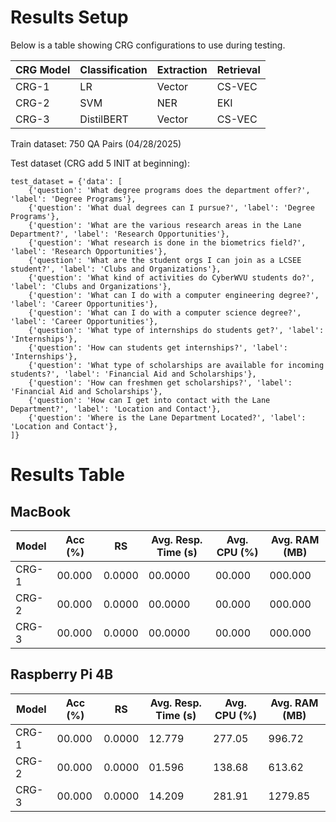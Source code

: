 # Results Setup
Below is a table showing CRG configurations to use during testing.

| CRG Model | Classification | Extraction | Retrieval |
|-----------|----------------|------------|-----------|
| CRG-1     | LR             | Vector     | CS-VEC    |
| CRG-2     | SVM            | NER        | EKI       |
| CRG-3     | DistilBERT     | Vector     | CS-VEC    |

Train dataset: 750 QA Pairs (04/28/2025)

Test dataset (CRG add 5 INIT at beginning): 
```
test_dataset = {'data': [
    {'question': 'What degree programs does the department offer?', 'label': 'Degree Programs'},
    {'question': 'What dual degrees can I pursue?', 'label': 'Degree Programs'},
    {'question': 'What are the various research areas in the Lane Department?', 'label': 'Research Opportunities'},
    {'question': 'What research is done in the biometrics field?', 'label': 'Research Opportunities'},
    {'question': 'What are the student orgs I can join as a LCSEE student?', 'label': 'Clubs and Organizations'},
    {'question': 'What kind of activities do CyberWVU students do?', 'label': 'Clubs and Organizations'},
    {'question': 'What can I do with a computer engineering degree?', 'label': 'Career Opportunities'},
    {'question': 'What can I do with a computer science degree?', 'label': 'Career Opportunities'},
    {'question': 'What type of internships do students get?', 'label': 'Internships'},
    {'question': 'How can students get internships?', 'label': 'Internships'},
    {'question': 'What type of scholarships are available for incoming students?', 'label': 'Financial Aid and Scholarships'},
    {'question': 'How can freshmen get scholarships?', 'label': 'Financial Aid and Scholarships'},
    {'question': 'How can I get into contact with the Lane Department?', 'label': 'Location and Contact'},
    {'question': 'Where is the Lane Department Located?', 'label': 'Location and Contact'},
]}
```

# Results Table
## MacBook 
| Model | Acc (%) | RS     | Avg. Resp. Time (s) | Avg. CPU (%) | Avg. RAM (MB) |
|-------|---------|--------|---------------------|--------------|---------------|
| CRG-1 | 00.000  | 0.0000 | 00.0000             | 00.000       | 000.000       |
| CRG-2 | 00.000  | 0.0000 | 00.0000             | 00.000       | 000.000       |
| CRG-3 | 00.000  | 0.0000 | 00.0000             | 00.000       | 000.000       |

## Raspberry Pi 4B
| Model | Acc (%) | RS     | Avg. Resp. Time (s) | Avg. CPU (%) | Avg. RAM (MB) |
|-------|---------|--------|---------------------|--------------|---------------|
| CRG-1 | 00.000  | 0.0000 | 12.779              | 277.05       | 996.72        |
| CRG-2 | 00.000  | 0.0000 | 01.596              | 138.68       | 613.62        |
| CRG-3 | 00.000  | 0.0000 | 14.209              | 281.91       | 1279.85       |
